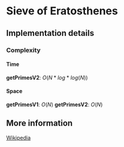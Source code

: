 # Sieve of Eratosthenes

## Implementation details

### Complexity

#### Time

**getPrimesV2**: $O(N * log * log(N))$

#### Space

**getPrimesV1**: $O(N)$
**getPrimesV2**: $O(N)$

## More information

[Wikipedia](https://en.wikipedia.org/wiki/Sieve_of_Eratosthenes)
